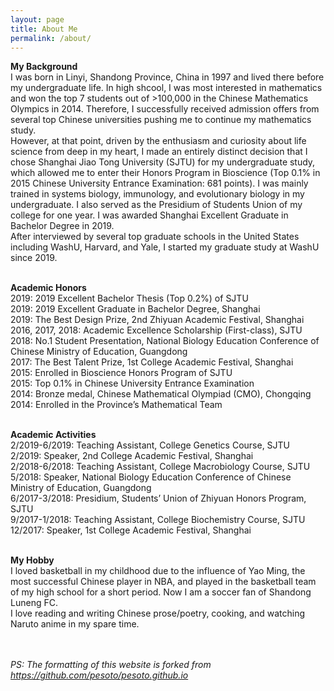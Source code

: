 ```yaml
---
layout: page
title: About Me
permalink: /about/
---
```


<p style="text-align:justify">
  
<strong>My Background</strong><br>
I was born in Linyi, Shandong Province, China in 1997 and lived there before my undergraduate life. In high shcool, I was most interested in mathematics and won the top 7 students out of >100,000 in the Chinese Mathematics Olympics in 2014. Therefore, I successfully received admission offers from several top Chinese universities pushing me to continue my mathematics study.<br>
However, at that point, driven by the enthusiasm and curiosity about life science from deep in my heart, I made an entirely distinct decision that I chose Shanghai Jiao Tong University (SJTU) for my undergraduate study, which allowed me to enter their Honors Program in Bioscience (Top 0.1% in 2015 Chinese University Entrance Examination: 681 points). I was mainly trained in systems biology, immunology, and evolutionary biology in my undergraduate. I also served as the Presidium of Students Union of my college for one year. I was awarded Shanghai Excellent Graduate in Bachelor Degree in 2019.<br>
After interviewed by several top graduate schools in the United States including WashU, Harvard, and Yale, I started my graduate study at WashU since 2019.<br><br>


<strong>Academic Honors</strong><br>
2019:	2019 Excellent Bachelor Thesis (Top 0.2%) of SJTU<br>
2019:	2019 Excellent Graduate in Bachelor Degree, Shanghai<br>
2019:	The Best Design Prize, 2nd Zhiyuan Academic Festival, Shanghai<br>
2016, 2017, 2018:	Academic Excellence Scholarship (First-class), SJTU<br>
2018:	No.1 Student Presentation, National Biology Education Conference of Chinese Ministry of Education, Guangdong<br>
2017:	The Best Talent Prize, 1st College Academic Festival, Shanghai<br>
2015:	Enrolled in Bioscience Honors Program of SJTU<br>
2015:	Top 0.1% in Chinese University Entrance Examination<br>
2014:	Bronze medal, Chinese Mathematical Olympiad (CMO), Chongqing<br>
2014:	Enrolled in the Province’s Mathematical Team
<br><br>


<strong>Academic Activities</strong><br>
2/2019-6/2019:	Teaching Assistant, College Genetics Course, SJTU<br>
2/2019:	Speaker, 2nd College Academic Festival, Shanghai<br>
2/2018-6/2018:	Teaching Assistant, College Macrobiology Course, SJTU<br>
5/2018:	Speaker, National Biology Education Conference of Chinese Ministry of Education, Guangdong<br>
6/2017-3/2018:	Presidium, Students’ Union of Zhiyuan Honors Program, SJTU<br>
9/2017-1/2018:	Teaching Assistant, College Biochemistry Course, SJTU<br>
12/2017:	Speaker, 1st College Academic Festival, Shanghai
<br><br>


<strong>My Hobby</strong><br>
I loved basketball in my childhood due to the influence of Yao Ming, the most successful Chinese player in NBA, and played in the basketball team of my high school for a short period. Now I am a soccer fan of Shandong Luneng FC.<br>
I love reading and writing Chinese prose/poetry, cooking, and watching Naruto anime in my spare time.<br><br>

<br><i>PS: The formatting of this website is forked from <a href="https://github.com/pesoto/pesoto.github.io" target="_self">https://github.com/pesoto/pesoto.github.io</a></i>
<br></p>
